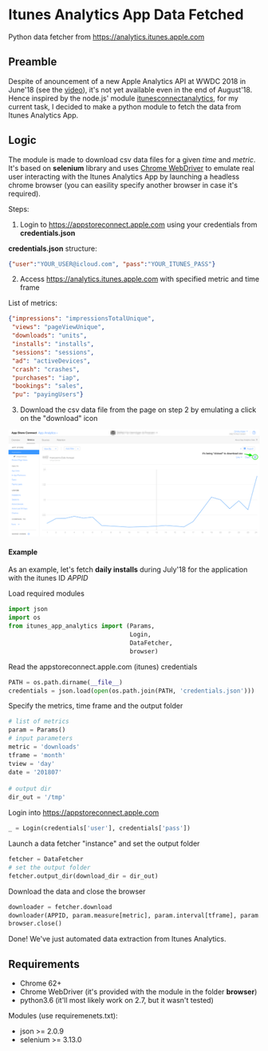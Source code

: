 # Itunes Analytics App Data Fetched

Python data fetcher from https://analytics.itunes.apple.com

## Preamble

Despite of anouncement of a new Apple Analytics API at WWDC 2018 in June'18 (see the <a href='https://developer.apple.com/videos/play/wwdc2018/303/' target='_blank'>video</a>), it's not yet available even in the end of August'18. Hence inspired by the node.js' module <a href='https://github.com/JanHalozan/iTunesConnectAnalytics' target='_blank'>itunesconnectanalytics</a>, for my current task, I decided to make a python module to fetch the data from Itunes Analytics App. 

## Logic

The module is made to download csv data files for a given *time* and *metric*. It's based on **selenium** library and uses <a href='http://chromedriver.chromium.org/getting-started' target='_blank'>Chrome WebDriver<a> to emulate real user interacting with the Itunes Analytics App by launching a headless chrome browser (you can easility specify another browser in case it's required).  

Steps:
1. Login to https://appstoreconnect.apple.com using your credentials from **credentials.json**

**credentials.json** structure:
```json
{"user":"YOUR_USER@icloud.com", "pass":"YOUR_ITUNES_PASS"}
```

2. Access https://analytics.itunes.apple.com with specified metric and time frame

List of metrics:

```json
{"impressions": "impressionsTotalUnique", 
 "views": "pageViewUnique", 
 "downloads": "units", 
 "installs": "installs", 
 "sessions": "sessions", 
 "ad": "activeDevices", 
 "crash": "crashes", 
 "purchases": "iap", 
 "bookings": "sales", 
 "pu": "payingUsers"}
```

3. Download the csv data file from the page on step 2 by emulating a click on the "download" icon

<img src="fig/ItunesAnalyticsApp_example.png" aling="center" widht="80%">

#### Example 

As an example, let's fetch **daily installs** during July'18 for the application with the itunes ID *APPID*

Load required modules
```python
import json
import os
from itunes_app_analytics import (Params, 
                                  Login, 
                                  DataFetcher,
                                  browser)
```

Read the appstoreconnect.apple.com (itunes) credentials
```python
PATH = os.path.dirname(__file__)
credentials = json.load(open(os.path.join(PATH, 'credentials.json')))
```

Specify the metrics, time frame and the output folder
```python
# list of metrics
param = Params()
# input parameters
metric = 'downloads'
tframe = 'month'
tview = 'day'
date = '201807'

# output dir
dir_out = '/tmp'
```

Login into https://appstoreconnect.apple.com
```python
_ = Login(credentials['user'], credentials['pass'])
```

Launch a data fetcher "instance" and set the output folder
```python
fetcher = DataFetcher
# set the output folder
fetcher.output_dir(download_dir = dir_out)
```
Download the data and close the browser
```python
downloader = fetcher.download
downloader(APPID, param.measure[metric], param.interval[tframe], param.zoom[tview], date)
browser.close()
```

Done! We've just automated data extraction from Itunes Analytics.

## Requirements

- Chrome 62+
- Chrome WebDriver (it's provided with the module in the folder **browser**)
- python3.6 (it'll most likely work on 2.7, but it wasn't tested)

Modules (use requiremenets.txt):
- json >= 2.0.9
- selenium >= 3.13.0